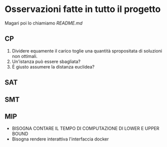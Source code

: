 # Osservazioni fatte in tutto il progetto

Magari poi lo chiamiamo _README.md_

## CP

1. Dividere equamente il carico toglie una quantità spropositata di soluzioni non ottimali.
2. Un'istanza può essere sbagliata?
3. È giusto assumere la distanza euclidea?

## SAT

## SMT

## MIP

- BISOGNA CONTARE IL TEMPO DI COMPUTAZIONE DI LOWER E UPPER BOUND
- Bisogna rendere interattiva l'interfaccia docker
